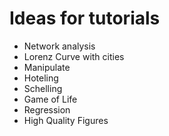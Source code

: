 # Ideas for tutorials

- Network analysis 
- Lorenz Curve with cities
- Manipulate
- Hoteling
- Schelling
- Game of Life
- Regression
- High Quality Figures
